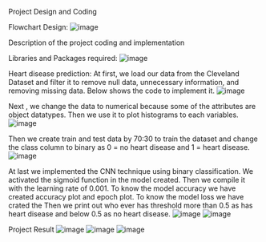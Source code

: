 Project Design and Coding


Flowchart Design:
![image](https://user-images.githubusercontent.com/120276263/211789326-a99be969-2419-4807-9a44-d0f21af87265.png)


Description of the project coding and implementation

Libraries and Packages required:
![image](https://user-images.githubusercontent.com/120276263/211789377-7200cc81-6096-4374-9c52-faddc08e81c0.png)


Heart disease prediction:
At first, we load our data from the Cleveland Dataset and filter it to remove null data, unnecessary information, and removing missing data. Below shows the code to implement it.
![image](https://user-images.githubusercontent.com/120276263/211789428-278c77bd-1dcc-4474-b610-2c4232cc6f69.png)


Next , we change the data to numerical because some of the attributes are object datatypes. Then we use it to plot histograms to each variables. 
![image](https://user-images.githubusercontent.com/120276263/211789475-25a4f8fa-51e4-4cd5-a8dd-aedd3bbcaaad.png)


Then we create train and test data by 70:30 to train the dataset and change the class column to binary as 0 = no heart disease and 1 = heart disease.
![image](https://user-images.githubusercontent.com/120276263/211789512-81e18efc-32a6-44a6-b4af-ff8cf7202b33.png)


At last we implemented the CNN technique using binary classification. We activated the sigmoid function in the model created. Then we compile it with the learning rate of 0.001. To know the model accuracy we have created accuracy plot and epoch plot. To know the model loss we have crated the  Then we print out who ever has threshold more than 0.5 as has heart disease and below 0.5 as no heart disease. 
 ![image](https://user-images.githubusercontent.com/120276263/211789563-b2a13d33-bdde-44a6-9ff0-41123ff07f98.png)
![image](https://user-images.githubusercontent.com/120276263/211789589-c2f162d4-7701-45a0-951c-1c6a4f214bcf.png)






Project Result
 ![image](https://user-images.githubusercontent.com/120276263/211789658-10eacd7d-3079-4fce-9f4b-5f4c7e70840a.png)
![image](https://user-images.githubusercontent.com/120276263/211789693-1083b666-2bdf-4e0a-ac62-fe6c36e902a0.png)
![image](https://user-images.githubusercontent.com/120276263/211789720-3080ae5f-5899-49f7-9af5-036dc26ac66e.png)

